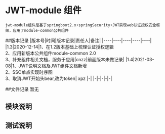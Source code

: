# JWT-module 组件
    jwt-module组件是基于springboot2.x+springSecurity+JWT实现web认证授权安全框架，应用了module-common公共组件
   

##版本记录
|版本号|时间|版本记录|责任人|备注|
|----|----|----|----|----|
|1.3|2020-12-14|1、在1.2版本基础上梳理认证授权逻辑<br> 2、应用新版本公共组件module-common 2.0 <br> 3、补充组件相关文档，服务于应用|cnzz|前面版本未做记录|
|1.4|2021-03-08|1、JWT说明文档及JWT组件文档新增<br> 2、SSO单点实现时序图 <br>3、取消JWT开始头bear,改为token| xpz |-|
|-|-|-|-|-|

##文件记录
暂无

## 模块说明


## 测试说明
   